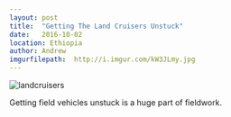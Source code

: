 ```yaml
---
layout: post
title:  "Getting The Land Cruisers Unstuck"
date:   2016-10-02
location: Ethiopia
author: Andrew
imgurfilepath: 	http://i.imgur.com/kW3JLmy.jpg
---
```


![landcruisers](http://i.imgur.com/kW3JLmy.jpg)

Getting field vehicles unstuck is a huge part of fieldwork.  